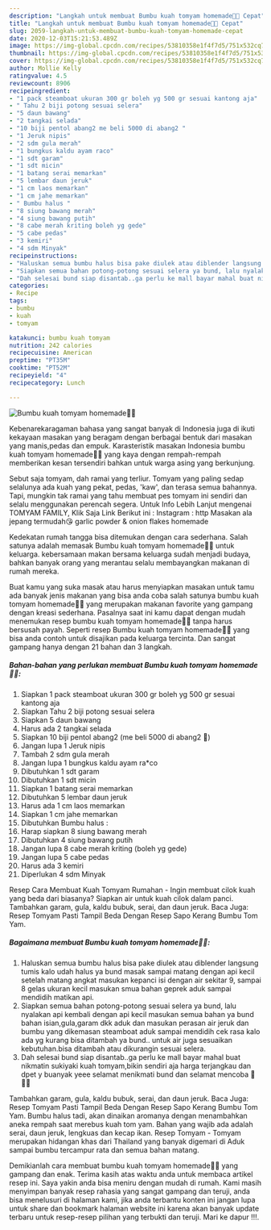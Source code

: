 ```yaml
---
description: "Langkah untuk membuat Bumbu kuah tomyam homemade👩‍🍳 Cepat"
title: "Langkah untuk membuat Bumbu kuah tomyam homemade👩‍🍳 Cepat"
slug: 2059-langkah-untuk-membuat-bumbu-kuah-tomyam-homemade-cepat
date: 2020-12-03T15:21:53.489Z
image: https://img-global.cpcdn.com/recipes/53810358e1f4f7d5/751x532cq70/bumbu-kuah-tomyam-homemade👩🍳-foto-resep-utama.jpg
thumbnail: https://img-global.cpcdn.com/recipes/53810358e1f4f7d5/751x532cq70/bumbu-kuah-tomyam-homemade👩🍳-foto-resep-utama.jpg
cover: https://img-global.cpcdn.com/recipes/53810358e1f4f7d5/751x532cq70/bumbu-kuah-tomyam-homemade👩🍳-foto-resep-utama.jpg
author: Mollie Kelly
ratingvalue: 4.5
reviewcount: 8906
recipeingredient:
- "1 pack steamboat ukuran 300 gr boleh yg 500 gr sesuai kantong aja"
- " Tahu 2 biji potong sesuai selera"
- "5 daun bawang"
- "2 tangkai selada"
- "10 biji pentol abang2 me beli 5000 di abang2 "
- "1 Jeruk nipis"
- "2 sdm gula merah"
- "1 bungkus kaldu ayam raco"
- "1 sdt garam"
- "1 sdt micin"
- "1 batang serai memarkan"
- "5 lembar daun jeruk"
- "1 cm laos memarkan"
- "1 cm jahe memarkan"
- " Bumbu halus "
- "8 siung bawang merah"
- "4 siung bawang putih"
- "8 cabe merah kriting boleh yg gede"
- "5 cabe pedas"
- "3 kemiri"
- "4 sdm Minyak"
recipeinstructions:
- "Haluskan semua bumbu halus bisa pake diulek atau diblender langsung tumis kalo udah halus ya bund masak sampai matang dengan api kecil setelah matang angkat masukan kepanci isi dengan air sekitar 9, sampai 8 gelas ukuran kecil masukan smua bahan geprek aduk sampai mendidih matikan api."
- "Siapkan semua bahan potong-potong sesuai selera ya bund, lalu nyalakan api kembali dengan api kecil masukan semua bahan ya bund bahan isian,gula,garam dkk aduk dan masukan perasan air jeruk dan bumbu yang dikemasan steamboat aduk sampai mendidih cek rasa kalo ada yg kurang bisa ditambah ya bund.. untuk air juga sesuaikan kebutuhan.bisa ditambah atau dikurangin sesuai selera."
- "Dah selesai bund siap disantab..ga perlu ke mall bayar mahal buat nikmatin sukiyaki kuah tomyam,bikin sendiri aja harga terjangkau dan dpet y buanyak yeee selamat menikmati bund dan selamat mencoba 🤤👩‍🍳"
categories:
- Recipe
tags:
- bumbu
- kuah
- tomyam

katakunci: bumbu kuah tomyam 
nutrition: 242 calories
recipecuisine: American
preptime: "PT35M"
cooktime: "PT52M"
recipeyield: "4"
recipecategory: Lunch

---
```



![Bumbu kuah tomyam homemade👩‍🍳](https://img-global.cpcdn.com/recipes/53810358e1f4f7d5/751x532cq70/bumbu-kuah-tomyam-homemade👩🍳-foto-resep-utama.jpg)

Kebenarekaragaman bahasa yang sangat banyak di Indonesia juga di ikuti kekayaan masakan yang beragam dengan berbagai bentuk dari masakan yang manis,pedas dan empuk. Karasteristik masakan Indonesia bumbu kuah tomyam homemade👩‍🍳 yang kaya dengan rempah-rempah memberikan kesan tersendiri bahkan untuk warga asing yang berkunjung.


Sebut saja tomyam, dah ramai yang terliur. Tomyam yang paling sedap selalunya ada kuah yang pekat, pedas, &#39;kaw&#39;, dan terasa semua bahannya. Tapi, mungkin tak ramai yang tahu membuat pes tomyam ini sendiri dan selalu menggunakan perencah segera. Untuk Info Lebih Lanjut mengenai TOMYAM FAMILY, Klik Saja Link Berikut ini : Instagram : http Masakan ala jepang termudah😘 garlic powder &amp; onion flakes homemade

Kedekatan rumah tangga bisa ditemukan dengan cara sederhana. Salah satunya adalah memasak Bumbu kuah tomyam homemade👩‍🍳 untuk keluarga. kebersamaan makan bersama keluarga sudah menjadi budaya, bahkan banyak orang yang merantau selalu membayangkan makanan di rumah mereka.

Buat kamu yang suka masak atau harus menyiapkan masakan untuk tamu ada banyak jenis makanan yang bisa anda coba salah satunya bumbu kuah tomyam homemade👩‍🍳 yang merupakan makanan favorite yang gampang dengan kreasi sederhana. Pasalnya saat ini kamu dapat dengan mudah menemukan resep bumbu kuah tomyam homemade👩‍🍳 tanpa harus bersusah payah.
Seperti resep Bumbu kuah tomyam homemade👩‍🍳 yang bisa anda contoh untuk disajikan pada keluarga tercinta. Dan sangat gampang hanya dengan 21 bahan dan 3 langkah.


<!--inarticleads1-->

##### Bahan-bahan yang perlukan membuat Bumbu kuah tomyam homemade👩‍🍳:

1. Siapkan 1 pack steamboat ukuran 300 gr boleh yg 500 gr sesuai kantong aja
1. Siapkan  Tahu 2 biji potong sesuai selera
1. Siapkan 5 daun bawang
1. Harus ada 2 tangkai selada
1. Siapkan 10 biji pentol abang2 (me beli 5000 di abang2 🤣)
1. Jangan lupa 1 Jeruk nipis
1. Tambah 2 sdm gula merah
1. Jangan lupa 1 bungkus kaldu ayam ra*co
1. Dibutuhkan 1 sdt garam
1. Dibutuhkan 1 sdt micin
1. Siapkan 1 batang serai memarkan
1. Dibutuhkan 5 lembar daun jeruk
1. Harus ada 1 cm laos memarkan
1. Siapkan 1 cm jahe memarkan
1. Dibutuhkan  Bumbu halus :
1. Harap siapkan 8 siung bawang merah
1. Dibutuhkan 4 siung bawang putih
1. Jangan lupa 8 cabe merah kriting (boleh yg gede)
1. Jangan lupa 5 cabe pedas
1. Harus ada 3 kemiri
1. Diperlukan 4 sdm Minyak


Resep Cara Membuat Kuah Tomyam Rumahan - Ingin membuat cilok kuah yang beda dari biasanya? Siapkan air untuk kuah cilok dalam panci. Tambahkan garam, gula, kaldu bubuk, serai, dan daun jeruk. Baca Juga: Resep Tomyam Pasti Tampil Beda Dengan Resep Sapo Kerang Bumbu Tom Yam. 

<!--inarticleads2-->

##### Bagaimana membuat  Bumbu kuah tomyam homemade👩‍🍳:

1. Haluskan semua bumbu halus bisa pake diulek atau diblender langsung tumis kalo udah halus ya bund masak sampai matang dengan api kecil setelah matang angkat masukan kepanci isi dengan air sekitar 9, sampai 8 gelas ukuran kecil masukan smua bahan geprek aduk sampai mendidih matikan api.
1. Siapkan semua bahan potong-potong sesuai selera ya bund, lalu nyalakan api kembali dengan api kecil masukan semua bahan ya bund bahan isian,gula,garam dkk aduk dan masukan perasan air jeruk dan bumbu yang dikemasan steamboat aduk sampai mendidih cek rasa kalo ada yg kurang bisa ditambah ya bund.. untuk air juga sesuaikan kebutuhan.bisa ditambah atau dikurangin sesuai selera.
1. Dah selesai bund siap disantab..ga perlu ke mall bayar mahal buat nikmatin sukiyaki kuah tomyam,bikin sendiri aja harga terjangkau dan dpet y buanyak yeee selamat menikmati bund dan selamat mencoba 🤤👩‍🍳


Tambahkan garam, gula, kaldu bubuk, serai, dan daun jeruk. Baca Juga: Resep Tomyam Pasti Tampil Beda Dengan Resep Sapo Kerang Bumbu Tom Yam. Bumbu halus tadi, akan dinaikan aromanya dengan menambahkan aneka rempah saat merebus kuah tom yam. Bahan yang wajib ada adalah serai, daun jeruk, lengkuas dan kecap ikan. Resep Tomyam - Tomyam merupakan hidangan khas dari Thailand yang banyak digemari di Aduk sampai bumbu tercampur rata dan semua bahan matang. 

Demikianlah cara membuat bumbu kuah tomyam homemade👩‍🍳 yang gampang dan enak. Terima kasih atas waktu anda untuk membaca artikel resep ini. Saya yakin anda bisa meniru dengan mudah di rumah. Kami masih menyimpan banyak resep rahasia yang sangat gampang dan teruji, anda bisa menelusuri di halaman kami, jika anda terbantu konten ini jangan lupa untuk share dan bookmark halaman website ini karena akan banyak update terbaru untuk resep-resep pilihan yang terbukti dan teruji. Mari ke dapur !!!. 
